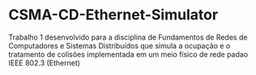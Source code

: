 # CSMA-CD-Ethernet-Simulator
Trabalho 1 desenvolvido para a disciplina de Fundamentos de Redes de Computadores e Sistemas Distribuídos que simula a ocupação e o tratamento de colisões implementada em um meio físico de rede padao IEEE 802.3 (Ethernet)
